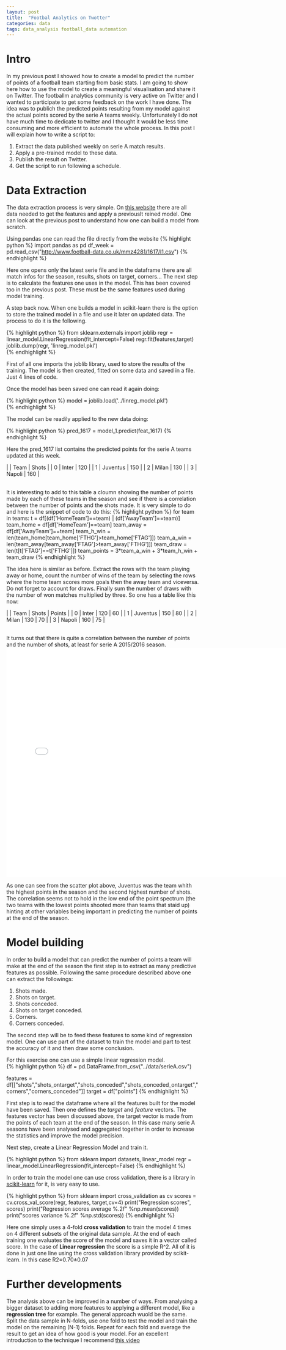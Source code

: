 ```yaml
---
layout: post
title:  "Footbal Analytics on Twotter"
categories: data
tags: data_analysis football_data automation 
---
```

# Intro
In my previous post I showed how to create a model to predict the number of points of a football team starting from basic stats. 
I am going to show here how to use the model to create a meaningful visualisation and share it on Twitter. The footballm analytics community is very active on Twitter and I wanted to participate to get some feedback on the work I have done. The idea was to publich the predicted points resulting from my model against the actual points scored by the serie A teams weekly. Unfortunately I do not have much time to dedicate to twitter and I thought it would be less time consuming and more efficient to automate the whole process.
In this post I will explain how to write a script to:
1. Extract the data published weekly on serie A match results. 
2. Apply a pre-trained model to these data. 
3. Publish the result on Twitter.
4. Get the script to run following a schedule. 

# Data Extraction
The data extraction process is very simple. On [this website][football-data] there are all data needed to get the features and apply a previouslt reined model. One can look at the previous post to understand how one can build a model from scratch. 

Using pandas one can read the file directly from the website
{% highlight python %}
import pandas as pd 
df_week = pd.read_csv("http://www.football-data.co.uk/mmz4281/1617/I1.csv")
{% endhighlight %}

Here one opens only the latest serie file and in the dataframe there are all match infos for the season, results, shots on target, corners...
The next step is to calculate the features one uses in the model. This has been covered too in the previous post. These must be the same features used during model training. 

A step back now. When one builds a model in scikit-learn there is the option to store the trained model in a file and use it later on updated data. The process to do it is the following.

{% highlight python %}
from sklearn.externals import joblib
regr = linear_model.LinearRegression(fit_intercept=False)
regr.fit(features,target)
joblib.dump(regr, 'linreg_model.pkl')  
{% endhighlight %}

First of all one imports the joblib library, used to store the results of the training. The model is then created, fitted on some data and saved in a file. Just 4 lines of code. 

Once the model has been saved one can read it again doing:

{% highlight python %}
model = joblib.load('../linreg_model.pkl')	
{% endhighlight %}

The model can be readily applied to the new data doing:

{% highlight python %}
pred_1617 = model_1.predict(feat_1617)
{% endhighlight %}

Here the pred_1617 list contains the predicted points for the serie A teams updated at this week. 

|   | Team	   | Shots |
| 0	| Inter	   | 120   |
| 1	| Juventus | 150   |
| 2	| Milan	   | 130   | 
| 3	| Napoli   | 160   |

<br/>
It is interesting to add to this table a cloumn showing the number of points made by each of these teams in the season and see if there is a correlation between the number of points and the shots made. 
It is very simple to do and here is the snippet of code to do this:
{% highlight python %}
for team in teams:
        t      = df[(df['HomeTeam']==team) | (df['AwayTeam']==team)]
        team_home = df[df['HomeTeam']==team]
        team_away = df[df['AwayTeam']==team]
        team_h_win = len(team_home[team_home['FTHG']>team_home['FTAG']])
        team_a_win = len(team_away[team_away['FTAG']>team_away['FTHG']])
        team_draw = len(t[t['FTAG']==t['FTHG']])
        team_points = 3*team_a_win + 3*team_h_win + team_draw
{% endhighlight %}

The idea here is similar as before. Extract the rows with the team playing away or home, count the number of wins of the team by selecting the rows where the home team scores more goals then the away team and viceversa. Do not forget to account for draws. Finally sum the number of draws with the number of won matches multiplied by three. 
So one has a table like this now:

|   | Team	   | Shots | Points |
| 0	| Inter	   | 120   | 60     |
| 1	| Juventus | 150   | 80     |
| 2	| Milan	   | 130   | 70     |
| 3	| Napoli   | 160   | 75     |

<br/>
It turns out that there is quite a correlation between the number of points and the number of shots, at least for serie A 2015/2016 season. 
<iframe src="{{site.baseurl}}/js/serie-a/scatter.html" marginwidth="0" marginheight="0" scrolling="no" width="750" height="600" frameBorder="0"></iframe>

As one can see from the scatter plot above, Juventus was the team whith the highest points in the season and the second highest number of shots. The correlation seems not to hold in the low end of the point spectrum (the two teams with the lowest points shooted more than teams that staid up) hinting at other variables being important in predicting the number of points at the end of the season. 

# Model building

In order to build a model that can predict the number of points a team will make at the end of the season the first step is to extract as many predictive features as possible. 
Following the same procedure described above one can extract the followings:

1. Shots made.
2. Shots on target.
3. Shots conceded. 
4. Shots on target conceded. 
5. Corners.
6. Corners conceded. 

The second step will be to feed these features to some kind of regression model. One can use part of the dataset to train the model and part to test the accuracy of it and then draw some conclusion.

For this exercise one can use a simple linear regression model.  
{% highlight python %}
df = pd.DataFrame.from_csv("../data/serieA.csv")

features = df[["shots","shots_ontarget","shots_conceded","shots_conceded_ontarget","corners","corners_conceded"]]
target   = df["points"]
{% endhighlight %}

First step is to read the dataframe where all the features built for the model have been saved. 
Then one defines the _target_ and _feature_ vectors. The features vector has been discussed above, the target vector is made from the points of each team at the end of the season. 
In this case many serie A seasons have been analysed and aggregated together in order to increase the statistics and improve the model precision. 

Next step, create a Linear Regression Model and train it. 

{% highlight python %}
from sklearn import datasets, linear_model
regr = linear_model.LinearRegression(fit_intercept=False)
{% endhighlight %}

In order to train the model one can use cross validation, there is a library in [scikit-learn][scikit-link] for it, is very easy to use. 

{% highlight python %}
from sklearn import cross_validation as cv
scores = cv.cross_val_score(regr, features, target,cv=4)
print("Regression scores", scores)
print("Regression scores average %.2f" %np.mean(scores))
print("scores variance %.2f" %np.std(scores))
{% endhighlight %}
  
Here one simply uses a 4-fold **cross validation** to train the model 4 times on 4 different subsets of the original data sample. 
At the end of each training one evaluates the score of the model and saves it in a vector called score. In the case of **Linear regression** the score is a simple R^2. 
All of it is done in just one line using the cross validation library provided by scikit-learn. 
In this case R2=0.70±0.07 

# Further developments
The analysis above can be improved in a number of ways. From analysing a bigger dataset to adding more features to applying a different model, like a **regression tree** for example. 
The general approach wuold be the same. Split the data sample in N-folds, use one fold to test the model and train the model on the remaining (N-1) folds. Repeat for each fold and average the result to get an idea of how good is your model. 
For an excellent introduction to the technique I recommend [this video][nfold-cv]

[the-numbers-game]: http://www.goodreads.com/book/show/17465493-the-numbers-game
[football-data]: http://www.football-data.co.uk/data.php
[football-data-notes]: http://www.football-data.co.uk/notes.txt
[scikit-link]: http://scikit-learn.org/stable/modules/generated/sklearn.linear_model.LinearRegression.html
[nfold-cv]: http://blog.kaggle.com/2015/06/29/scikit-learn-video-7-optimizing-your-model-with-cross-validation/